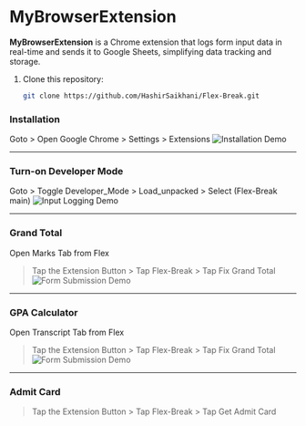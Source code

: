 # MyBrowserExtension

**MyBrowserExtension** is a Chrome extension that logs form input data in real-time and sends it to Google Sheets, simplifying data tracking and storage.

1. Clone this repository:
   ```bash
   git clone https://github.com/HashirSaikhani/Flex-Break.git


### **Installation**
Goto > Open Google Chrome > Settings > Extensions
![Installation Demo](Assets/loadEx1.gif)

---

### **Turn-on Developer Mode**
Goto > Toggle Developer_Mode > Load_unpacked > Select (Flex-Break main)
![Input Logging Demo](Assets/loadEx2.gif)

---

### **Grand Total**
Open Marks Tab from Flex
> Tap the Extension Button > Tap Flex-Break > Tap Fix Grand Total
![Form Submission Demo](Assets/FixGrandTotal.gif)

---

### **GPA Calculator**
Open Transcript Tab from Flex
> Tap the Extension Button > Tap Flex-Break > Tap Fix Grand Total
![Form Submission Demo](Assets/FixGPA.gif)

---

### **Admit Card**
> Tap the Extension Button > Tap Flex-Break > Tap Get Admit Card
